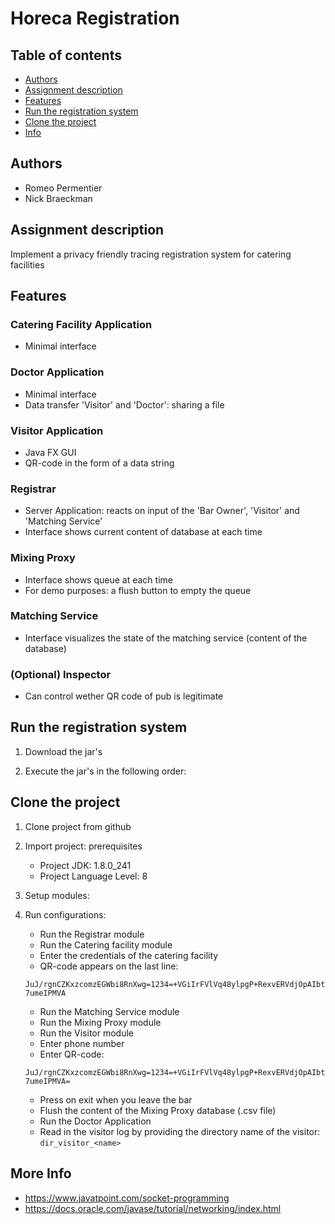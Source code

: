 # Horeca Registration

## Table of contents
* [Authors](#Authors)
* [Assignment description](#Assignment-description)
* [Features](#Features)
* [Run the registration system](#Run-the-registration-system)
* [Clone the project](#Clone-the-project)
* [Info](#Info)

## Authors
* Romeo Permentier
* Nick Braeckman

## Assignment description
Implement a privacy friendly tracing registration system for catering facilities

## Features

### Catering Facility Application
* Minimal interface

### Doctor Application
* Minimal interface
* Data transfer 'Visitor' and 'Doctor': sharing a file

### Visitor Application
* Java FX GUI
* QR-code in the form of a data string

### Registrar
* Server Application: reacts on input of the 'Bar Owner', 'Visitor' and 'Matching Service'
* Interface shows current content of database at each time

### Mixing Proxy
* Interface shows queue at each time
* For demo purposes: a flush button to empty the queue

### Matching Service
* Interface visualizes the state of the matching service (content of the database)

### (Optional) Inspector
* Can control wether QR code of pub is legitimate

## Run the registration system

1) Download the jar's

2) Execute the jar's in the following order:

## Clone the project

1. Clone project from github

2. Import project: prerequisites
   *  Project JDK: 1.8.0_241
   *  Project Language Level: 8
   
3. Setup modules:

4. Run configurations:

    * Run the Registrar module
    * Run the Catering facility module 
    * Enter the credentials of the catering facility
    * QR-code appears on the last line: 
    
   ```JuJ/rgnCZKxzcomzEGWbi8RnXwg=1234=+VGiIrFVlVq48ylpgP+RexvERVdjOpAIbt7umeIPMVA```
    
    * Run the Matching Service module
    * Run the Mixing Proxy module
    * Run the Visitor module
    * Enter phone number
    * Enter QR-code:
    
    ```JuJ/rgnCZKxzcomzEGWbi8RnXwg=1234=+VGiIrFVlVq48ylpgP+RexvERVdjOpAIbt7umeIPMVA=```
    
    * Press on exit when you leave the bar
    * Flush the content of the Mixing Proxy database (.csv file)
    * Run the Doctor Application
    * Read in the visitor log by providing the directory name of the visitor:
    ```dir_visitor_<name>```
    
   
## More Info
* https://www.javatpoint.com/socket-programming
* https://docs.oracle.com/javase/tutorial/networking/index.html
